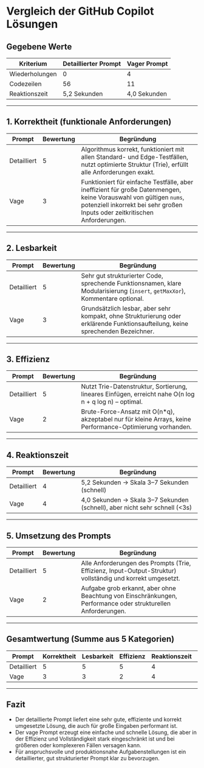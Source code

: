 # Vergleich der GitHub Copilot Lösungen 

## Gegebene Werte

| Kriterium         | Detaillierter Prompt | Vager Prompt       |
|-------------------|---------------------|--------------------|
| Wiederholungen    | 0                   | 4                  |
| Codezeilen        | 56                  | 11                 |
| Reaktionszeit     | 5,2 Sekunden        | 4,0 Sekunden       |

---

## 1. Korrektheit (funktionale Anforderungen)

| Prompt             | Bewertung | Begründung |
|--------------------|-----------|------------|
| Detailliert        | 5         | Algorithmus korrekt, funktioniert mit allen Standard- und Edge-Testfällen, nutzt optimierte Struktur (Trie), erfüllt alle Anforderungen exakt. |
| Vage               | 3         | Funktioniert für einfache Testfälle, aber ineffizient für große Datenmengen, keine Vorauswahl von gültigen `nums`, potenziell inkorrekt bei sehr großen Inputs oder zeitkritischen Anforderungen. |

---

## 2. Lesbarkeit

| Prompt             | Bewertung | Begründung |
|--------------------|-----------|------------|
| Detailliert        | 5         | Sehr gut strukturierter Code, sprechende Funktionsnamen, klare Modularisierung (`insert`, `getMaxXor`), Kommentare optional. |
| Vage               | 3         | Grundsätzlich lesbar, aber sehr kompakt, ohne Strukturierung oder erklärende Funktionsaufteilung, keine sprechenden Bezeichner. |

---

## 3. Effizienz

| Prompt             | Bewertung | Begründung |
|--------------------|-----------|------------|
| Detailliert        | 5         | Nutzt Trie-Datenstruktur, Sortierung, lineares Einfügen, erreicht nahe O(n log n + q log n) – optimal. |
| Vage               | 2         | Brute-Force-Ansatz mit O(n*q), akzeptabel nur für kleine Arrays, keine Performance-Optimierung vorhanden. |

---

## 4. Reaktionszeit

| Prompt             | Bewertung | Begründung |
|--------------------|-----------|------------|
| Detailliert        | 4         | 5,2 Sekunden → Skala 3–7 Sekunden (schnell) |
| Vage               | 4         | 4,0 Sekunden → Skala 3–7 Sekunden (schnell), aber nicht sehr schnell (<3s) |

---

## 5. Umsetzung des Prompts

| Prompt             | Bewertung | Begründung |
|--------------------|-----------|------------|
| Detailliert        | 5         | Alle Anforderungen des Prompts (Trie, Effizienz, Input-Output-Struktur) vollständig und korrekt umgesetzt. |
| Vage               | 2         | Aufgabe grob erkannt, aber ohne Beachtung von Einschränkungen, Performance oder strukturellen Anforderungen. |

---

## Gesamtwertung (Summe aus 5 Kategorien)

| Prompt          | Korrektheit | Lesbarkeit | Effizienz | Reaktionszeit | Umsetzung | Gesamt |
|-----------------|-------------|------------|-----------|---------------|-----------|--------|
| Detailliert     | 5           | 5          | 5         | 4             | 5         | 24/25  |
| Vage            | 3           | 3          | 2         | 4             | 2         | 14/25  |

---

## Fazit

- Der detaillierte Prompt liefert eine sehr gute, effiziente und korrekt umgesetzte Lösung, die auch für große Eingaben performant ist.
- Der vage Prompt erzeugt eine einfache und schnelle Lösung, die aber in der Effizienz und Vollständigkeit stark eingeschränkt ist und bei größeren oder komplexeren Fällen versagen kann.
- Für anspruchsvolle und produktionsnahe Aufgabenstellungen ist ein detaillierter, gut strukturierter Prompt klar zu bevorzugen.
